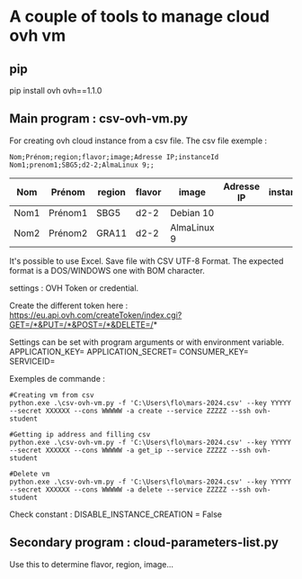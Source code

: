 # A couple of tools to manage cloud ovh vm

## pip
pip install ovh
ovh==1.1.0

## Main program : csv-ovh-vm.py

For creating ovh cloud instance from a csv file.
The csv file exemple : 
```
Nom;Prénom;region;flavor;image;Adresse IP;instanceId
Nom1;prenom1;SBG5;d2-2;AlmaLinux 9;;
```
| Nom       | Prénom    | region | flavor | image     | Adresse IP    | instanceId                           |
|-----------|-----------|--------|--------|-----------|---------------|--------------------------------------|
| Nom1      | Prénom1   | SBG5   | d2-2   | Debian 10 |               |                                      |
| Nom2      | Prénom2   | GRA11  | d2-2   | AlmaLinux 9|              |                                      |      

It's possible to use Excel. Save file with CSV UTF-8 Format.
The expected format is a DOS/WINDOWS one with BOM character.

settings : OVH Token or credential.

Create the different token here : https://eu.api.ovh.com/createToken/index.cgi?GET=/*&PUT=/*&POST=/*&DELETE=/*

Settings can be set with program arguments or with environment variable.
APPLICATION_KEY=
APPLICATION_SECRET=
CONSUMER_KEY=
SERVICEID=

Exemples de commande :
```
#Creating vm from csv
python.exe .\csv-ovh-vm.py -f 'C:\Users\flo\mars-2024.csv' --key YYYYY --secret XXXXXX --cons WWWWW -a create --service ZZZZZ --ssh ovh-student

#Getting ip address and filling csv
python.exe .\csv-ovh-vm.py -f 'C:\Users\flo\mars-2024.csv' --key YYYYY --secret XXXXXX --cons WWWWW -a get_ip --service ZZZZZ --ssh ovh-student

#Delete vm
python.exe .\csv-ovh-vm.py -f 'C:\Users\flo\mars-2024.csv' --key YYYYY --secret XXXXXX --cons WWWWW -a delete --service ZZZZZ --ssh ovh-student
```

Check constant : DISABLE_INSTANCE_CREATION = False

## Secondary program : cloud-parameters-list.py
Use this to determine flavor, region, image...
